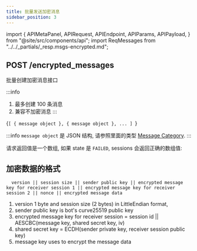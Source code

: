 ```yaml
---
title: 批量发送加密消息
sidebar_position: 3
---
```


import {
  APIMetaPanel,
  APIRequest,
  APIEndpoint,
  APIParams,
  APIPayload,
} from "@site/src/components/api";
import ReqMessages from "../../_partials/_resp.msgs-encrypted.md";

## POST /encrypted_messages

批量创建加密消息接口

:::info

1. 最多创建 100 条消息
2. 兼容不加密消息
:::

<APIEndpoint url="/encrypted_messages" />

<APIMetaPanel scope="Authorized" />

<APIPayload>{`[
  { message object },
  { message object },
  ...
]
`}</APIPayload>

:::info
`message object` 是 JSON 结构, 请参照里面的类型 [Message Category](./category).
:::

<APIRequest
  title="Send Messages"
  method="POST"
  url="/encrypted_messages --data PAYLOAD"
/>

请求返回值是一个数组, 如果 state 是 `FAILED`, sessions 会返回正确的数组值:

<ReqMessages />

## 加密数据的格式

```
  version || session size || sender public key || encrypted message key for receiver session 1 || encrypted message key for receiver session 2 || nonce || encrypted message data
```

1. version 1 byte and session size (2 bytes) in LittleEndian format,
2. sender public key is bot's curve25519 public key
3. encrypted message key for receiver session = session id || AESCBC(message key, shared secret key, iv)
4. shared secret key = ECDH(sender private key, receiver session public key)
5. message key uses to encrypt the message data
